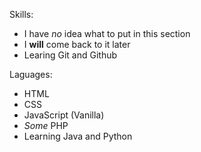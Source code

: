 Skills:

* I have *no* idea what to put in this section
* I **will** come back to it later
* Learing Git and Github

Laguages:

* HTML
* CSS
* JavaScript (Vanilla)
* *Some* PHP
* Learning Java and Python
